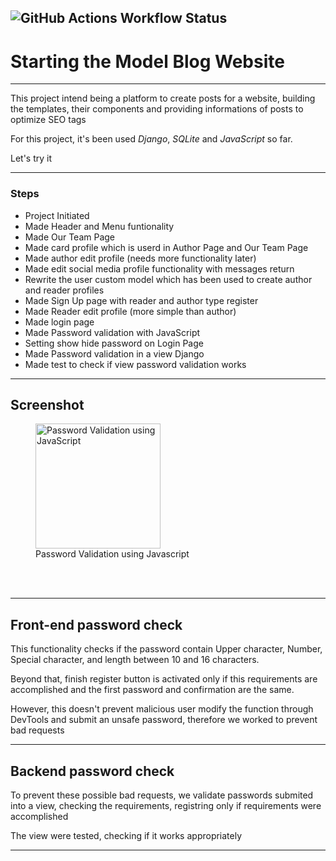 ![GitHub Actions Workflow Status](https://img.shields.io/github/actions/workflow/status/ju-c-lopes/model-blog-platform/test.yml?branch=platform&event=push&style=flat&label=Actions-Push-Tests)
---

# Starting the Model Blog Website
<hr>

<p>This project intend being a platform to create posts for a website, building the templates, their components and providing informations of posts to optimize SEO tags</p>

<p>For this project, it's been used <em>Django</em>, <em>SQLite</em> and <em>JavaScript</em> so far.</p>

<p>Let's try it</p>

<hr>

### Steps

* Project Initiated
* Made Header and Menu funtionality
* Made Our Team Page
* Made card profile which is userd in Author Page and Our Team Page
* Made author edit profile (needs more functionality later)
* Made edit social media profile functionality with messages return
* Rewrite the user custom model which has been used to create author and reader profiles
* Made Sign Up page with reader and author type register
* Made Reader edit profile (more simple than author)
* Made login page
* Made Password validation with JavaScript
* Setting show hide password on Login Page
* Made Password validation in a view Django
* Made test to check if view password validation works

---

## Screenshot

<figure>
<img src="./website/static/img/pass-valid.gif" style="width: 200px;" alt="Password Validation using JavaScript" title ="Password Validation using Javascript">
<figcaption>Password Validation using Javascript</figcaption>
</figure><br><br>

---

## Front-end password check

<p>This functionality checks if the password contain Upper character, Number, Special character, and length between 10 and 16 characters.</p>
<p>Beyond that, finish register button is activated only if this requirements are accomplished and the first password and confirmation are the same.</p>
<p>However, this doesn't prevent malicious user modify the function through DevTools and submit an unsafe password, therefore we worked to prevent bad requests</p>

---

## Backend password check

<p>To prevent these possible bad requests, we validate passwords submited into a view, checking the requirements, registring only if requirements were accomplished</p>
<p>The view were tested, checking if it works appropriately</p>

---
